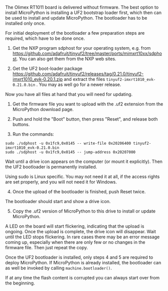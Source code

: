 The Olimex RT1011 board is delivered without firmware. The best option to
install MicroPython is installing a UF2 bootstrap loader first, which then can be
used to install and update MicroPython. The bootloader has to be installed
only once.

For initial deployment of the bootloader a few preparation steps are required, which
have to be done once.

1. Get the NXP program sdphost for your operating system, e.g. from
https://github.com/adafruit/tinyuf2/tree/master/ports/mimxrt10xx/sdphost.
You can also get them from the NXP web sites.

2. Get the UF2 boot-loader package https://github.com/adafruit/tinyuf2/releases/tag/0.21.0/tinyuf2-imxrt1010_evk-0.20.1.zip and extract the files `tinyuf2-imxrt1010_evk-0.21.0.bin`
. You may as well go for a newer release.

Now you have all files at hand that you will need for updating.

1. Get the firmware file you want to upload  with the .uf2 extension from the MicroPython download page.

2. Push and hold the "Boot" button, then press "Reset", and release both buttons.

3. Run the commands:

```
sudo ./sdphost -u 0x1fc9,0x0145 -- write-file 0x20206400 tinyuf2-imxrt1010_evk-0.21.0.bin
sudo ./sdphost -u 0x1fc9,0x0145 -- jump-address 0x20207000
```
Wait until a drive icon appears on the computer (or mount it explicitly). Then the UF2 bootloader
is permanently installed.

Using sudo is Linux specific. You may not need it at all, if the access rights are set properly,
and you will not need it for Windows.

4. Once the upload of the bootloader is finished, push Reset twice.

The bootloader should start and show a drive icon.

5. Copy the .uf2 version of MicroPython to this drive to install or update MicroPython.

A LED on the board will start flickering, indicating that the upload is ongoing. Once the upload
is complete, the drive icon will disappear. Wait until the LED stops flickering. In rare cases there
may be an error message coming up, especially when there are only few or no changes in
the firmware file. Then just repeat the copy.

Once the UF2 bootloader is installed, only steps 4 and 5 are required to deploy MicroPython. If
MicroPython is already installed, the bootloader can as well be invoked by calling
`machine.bootloader()`.

If at any time the flash content is corrupted you can always start over from the beginning.
